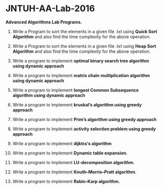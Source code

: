 # JNTUH-AA-Lab-2016

<strong>Advanced Algorithms Lab Programs.</strong><br>

1. Write a Program to sort the elements in a given file .txt using
<b>Quick Sort Algorithm</b> and also find the time complexity for the
above operation.<br>

2. Write a Program to sort the elements in a given file .txt using
<b>Heap Sort Algorithm</b> and also find the time complexity for the
above operation.<br>

3. Write a program to implement <b>optimal binary search tree
algorithm using dynamic approach</b><br>

4. Write a program to implement <b>matrix chain multiplication
algorithm using dynamic approach</b><br>

5. Write a program to implement <b>longest Common Subsequence
algorithm using dynamic approach</b><br>

6. Write a program to implement <b>kruskal’s algorithm using greedy
approach</b><br>

7. Write a program to implement <b>Prim’s algorithm using greedy
approach</b><br>

8. Write a program to implement <b>activity selection problem using
greedy approach</b><br>

9. Write a program to implement <b>dijktra's algorithm</b><br>

10. Write a program to implement <b>Dynamic table expansion.</b><br>

11. Write a program to implement <b>LU-decomposition algorithm.</b><br>

12. Write a program to implement <b>Knuth–Morris–Pratt algorithm.</b><br>

13. Write a program to implement <b>Rabin–Karp algorithm.</b><br>
